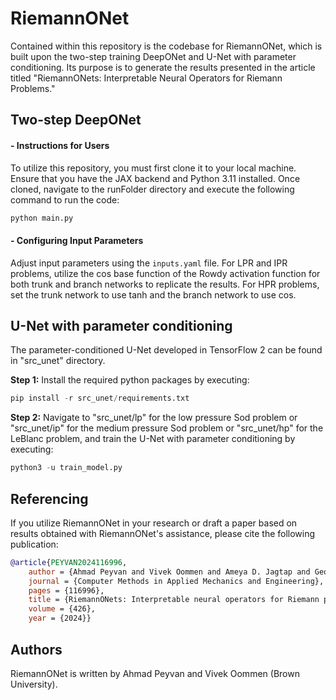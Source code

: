 # RiemannONet

Contained within this repository is the codebase for RiemannONet, which is built upon the two-step training DeepONet and U-Net with parameter conditioning. Its purpose is to generate the results presented in the article titled "RiemannONets: Interpretable Neural Operators for Riemann Problems."

## Two-step DeepONet
#### - Instructions for Users

To utilize this repository, you must first clone it to your local machine. Ensure that you have the JAX backend and Python 3.11 installed. Once cloned, navigate to the runFolder directory and execute the following command to run the code:
```python
python main.py
```
#### - Configuring Input Parameters
Adjust input parameters using the `inputs.yaml` file. For LPR and IPR problems, utilize the cos base function of the Rowdy activation function for both trunk and branch networks to replicate the results. For HPR problems, set the trunk network to use tanh and the branch network to use cos. 

## U-Net with parameter conditioning

The parameter-conditioned U-Net developed in TensorFlow 2 can be found in "src_unet" directory. 

**Step 1:** Install the required python packages by executing:
```python
pip install -r src_unet/requirements.txt
```
**Step 2:** Navigate to "src_unet/lp" for the low pressure Sod problem or "src_unet/ip" for the medium pressure Sod problem or "src_unet/hp" for the LeBlanc problem, and train the U-Net with parameter conditioning by executing:
```python
python3 -u train_model.py
```

## Referencing

If you utilize RiemannONet in your research or draft a paper based on results obtained with RiemannONet's assistance, please cite the following publication:

```bibtex
@article{PEYVAN2024116996,
	author = {Ahmad Peyvan and Vivek Oommen and Ameya D. Jagtap and George Em Karniadakis},
	journal = {Computer Methods in Applied Mechanics and Engineering},
	pages = {116996},
	title = {RiemannONets: Interpretable neural operators for Riemann problems},
	volume = {426},
	year = {2024}}
```
## Authors
RiemannONet is written by Ahmad Peyvan and Vivek Oommen (Brown University).

